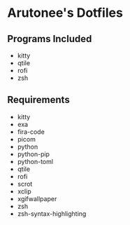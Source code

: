 # Arutonee's Dotfiles

## Programs Included
- kitty
- qtile
- rofi
- zsh

## Requirements
- kitty
- exa
- fira-code
- picom
- python
- python-pip
- python-toml
- qtile
- rofi
- scrot
- xclip
- xgifwallpaper
- zsh
- zsh-syntax-highlighting
